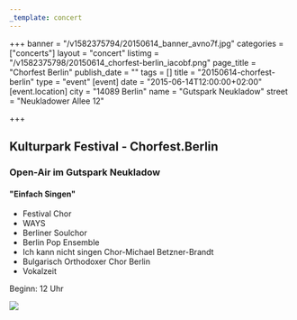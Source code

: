 ```yaml
---
_template: concert
---
```



+++
banner = "/v1582375794/20150614_banner_avno7f.jpg"
categories = ["concerts"]
layout = "concert"
listimg = "/v1582375798/20150614_chorfest-berlin_iacobf.png"
page_title = "Chorfest Berlin"
publish_date = ""
tags = []
title = "20150614-chorfest-berlin"
type = "event"
[event]
date = "2015-06-14T12:00:00+02:00"
[event.location]
city = "14089 Berlin"
name = "Gutspark Neukladow"
street = "Neukladower Allee 12"

+++
## Kulturpark Festival - Chorfest.Berlin

### Open-Air im Gutspark Neukladow

#### "Einfach Singen"

* Festival Chor
* WAYS
* Berliner Soulchor
* Berlin Pop Ensemble
* Ich kann nicht singen Chor-Michael Betzner-Brandt
* Bulgarisch Orthodoxer Chor Berlin
* Vokalzeit

Beginn: 12 Uhr

![](https://res.cloudinary.com/ways-choir/image/upload/v1582397490/20150614_onstage_qdo59o.jpg)
